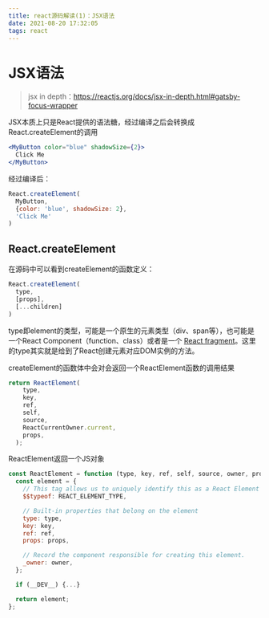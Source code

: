 ```yaml
---
title: react源码解读(1)：JSX语法
date: 2021-08-20 17:32:05
tags: react
---
```

# JSX语法

> jsx in depth：https://reactjs.org/docs/jsx-in-depth.html#gatsby-focus-wrapper

JSX本质上只是React提供的语法糖，经过编译之后会转换成React.createElement的调用

```jsx
<MyButton color="blue" shadowSize={2}>
  Click Me
</MyButton>
```

经过编译后：

```js
React.createElement(
  MyButton,
  {color: 'blue', shadowSize: 2},
  'Click Me'
)
```

## React.createElement

在源码中可以看到createElement的函数定义：

```javascript
React.createElement(
  type,
  [props],
  [...children]
)
```

type即element的类型，可能是一个原生的元素类型（div、span等），也可能是一个React Component（function、class）或者是一个 [React fragment](https://reactjs.org/docs/react-api.html#reactfragment)。这里的type其实就是给到了React创建元素对应DOM实例的方法。



createElement的函数体中会对会返回一个ReactElement函数的调用结果

```javascript
return ReactElement(
    type,
    key,
    ref,
    self,
    source,
    ReactCurrentOwner.current,
    props,
  );
```

ReactElement返回一个JS对象

```javascript
const ReactElement = function (type, key, ref, self, source, owner, props) {
  const element = {
    // This tag allows us to uniquely identify this as a React Element
    $$typeof: REACT_ELEMENT_TYPE,

    // Built-in properties that belong on the element
    type: type,
    key: key,
    ref: ref,
    props: props,

    // Record the component responsible for creating this element.
    _owner: owner,
  };

  if (__DEV__) {...}

  return element;
};
```



































